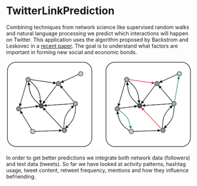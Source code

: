 TwitterLinkPrediction
=====================

Combining techniques from network science like supervised random walks and natural language processing we predict which interactions will happen on Twitter. This application uses the algorithm proposed by Backstrom and Leskovec in a [recent paper](http://dl.acm.org/citation.cfm?id=1935914). The goal is to understand what factors are important in forming new social and economic bonds.

![alt tag](https://raw.githubusercontent.com/gajduk/TwitterLinkPrediction/master/TwitterLinkPrediction/drawing.png)

In order to get better predictions we integrate both network data (followers) and text data (tweets). So far we have looked at activity patterns, hashtag usage, tweet content, retweet frequency, mentions and how they influence befriending. 
